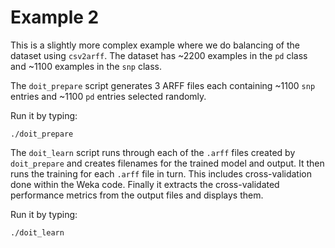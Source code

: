 Example 2
=========

This is a slightly more complex example where we do balancing of the
dataset using `csv2arff`. The dataset has ~2200 examples in the `pd`
class and ~1100 examples in the `snp` class.

The `doit_prepare` script generates 3 ARFF files each containing ~1100
`snp` entries and ~1100 `pd` entries selected randomly.

Run it by typing:
```
./doit_prepare
```

The `doit_learn` script runs through each of the `.arff` files created
by `doit_prepare` and creates filenames for the trained model and
output. It then runs the training for each `.arff` file in turn. This
includes cross-validation done within the Weka code. Finally it
extracts the cross-validated performance metrics from the output files
and displays them.

Run it by typing:
```
./doit_learn
```


